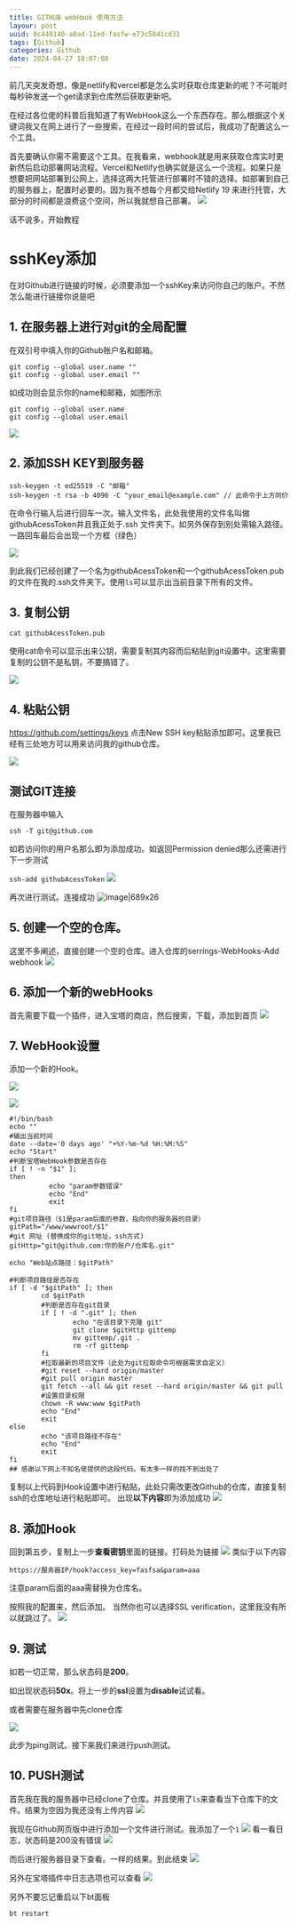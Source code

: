 ```yaml
---
title: GITHUB webHook 使用方法
layour: post
uuid: 0c449140-a0ad-11ed-fasfw-e73c5841cd31
tags: [Github]
categories: Github
date: 2024-04-27 18:07:08
---
```


前几天突发奇想，像是netlify和vercel都是怎么实时获取仓库更新的呢？不可能时每秒钟发送一个get请求到仓库然后获取更新吧。

在经过各位佬的科普后我知道了有WebHook这么一个东西存在。那么根据这个关键词我又在网上进行了一些搜索，在经过一段时间的尝试后，我成功了配置这么一个工具。

首先要确认你需不需要这个工具。在我看来，webhook就是用来获取仓库实时更新然后启动部署网站流程。Vercel和Netlify也确实就是这么一个流程。如果只是想要把网站部署到公网上，选择这两大托管进行部署时不错的选择。如部署到自己的服务器上，配置时必要的。因为我不想每个月都交给Netlify 19 来进行托管，大部分的时间都是浪费这个空间，所以我就想自己部署。
![](https://img.164314.xyz/img/2024/04/73146e52e5a1acdd916837b7dbe85a7c.png)

话不说多，开始教程

# sshKey添加

在对Github进行链接的时候，必须要添加一个sshKey来访问你自己的账户。不然怎么能进行链接你说是吧

## 1.  在服务器上进行对git的全局配置
在双引号中填入你的Github账户名和邮箱。
```
git config --global user.name ""
git config --global user.email ""
```
如成功则会显示你的name和邮箱，如图所示
```
git config --global user.name
git config --global user.email
```
![](https://img.164314.xyz/img/2024/04/0d8177e0acea79bbd9f802600060fc90.png)

## 2. 添加SSH KEY到服务器

```
ssh-keygen -t ed25519 -C "邮箱"
ssh-keygen -t rsa -b 4096 -C "your_email@example.com" // 此命令于上方同价
```
在命令行输入后进行回车一次。输入文件名，此处我使用的文件名叫做githubAcessToken并且我正处于.ssh 文件夹下。如另外保存到别处需输入路径。一路回车最后会出现一个方框（绿色）

![](https://img.164314.xyz/img/2024/04/e17ade635b92c1f38843e488b7959eef.png)

到此我们已经创建了一个名为githubAcessToken和一个githubAcessToken.pub的文件在我的.ssh文件夹下。使用`ls`可以显示出当前目录下所有的文件。

## 3. 复制公钥

`cat githubAcessToken.pub`

使用cat命令可以显示出来公钥，需要复制其内容而后粘贴到git设置中。这里需要复制的公钥不是私钥，不要搞错了。

![](https://img.164314.xyz/img/2024/04/d9277ae1917e9027671a826929f0cb2a.png)

## 4. 粘贴公钥
https://github.com/settings/keys
点击New SSH key粘贴添加即可。这里我已经有三处地方可以用来访问我的github仓库。

![](https://img.164314.xyz/img/2024/04/ccf246e57a119c8c069e164a416e9487.png)

## 测试GIT连接

在服务器中输入
```
ssh -T git@github.com
```
如若访问你的用户名那么即为添加成功。如返回Permission denied那么还需进行下一步测试

`ssh-add githubAcessToken`
![](https://img.164314.xyz/img/2024/04/f6e9fa54ce71f0f66792eca3274bab50.png)

再次进行测试。连接成功
![image|689x26](upload://kjulY0AEb5g0PbTTBieDz5WNaDh.png)

## 5. 创建一个空的仓库。

这里不多阐述，直接创建一个空的仓库。进入仓库的serrings-WebHooks-Add webhook
![](https://img.164314.xyz/img/2024/04/83dd4031b1820305c687cc4b1dcb5ef0.png)

## 6. 添加一个新的webHooks

首先需要下载一个插件，进入宝塔的商店，然后搜索，下载，添加到首页
![](https://img.164314.xyz/img/2024/04/a8a5d31c52f0e02703d4af3df33eb295.png)

## 7. WebHook设置

添加一个新的Hook。


![](https://img.164314.xyz/img/2024/04/b10d6809dc72b8732e6e7a64b0e69d6a.png)

![](https://img.164314.xyz/img/2024/04/070e7686ab9a1d57e035e36febcc8fb2.png)

```
#!/bin/bash
echo ""
#输出当前时间
date --date='0 days ago' "+%Y-%m-%d %H:%M:%S"
echo "Start"
#判断宝塔WebHook参数是否存在
if [ ! -n "$1" ];
then 
          echo "param参数错误"
          echo "End"
          exit
fi
#git项目路径（$1是param后面的参数，指向你的服务器的目录）
gitPath="/www/wwwroot/$1"
#git 网址 (替换成你的git地址，ssh方式)
gitHttp="git@github.com:你的账户/仓库名.git"
 
echo "Web站点路径：$gitPath"
 
#判断项目路径是否存在
if [ -d "$gitPath" ]; then
        cd $gitPath
        #判断是否存在git目录
        if [ ! -d ".git" ]; then
                echo "在该目录下克隆 git"
                git clone $gitHttp gittemp
                mv gittemp/.git .
                rm -rf gittemp
        fi
        #拉取最新的项目文件（此处为git拉取命令可根据需求自定义）
        #git reset --hard origin/master
        #git pull origin master
        git fetch --all && git reset --hard origin/master && git pull
        #设置目录权限
        chown -R www:www $gitPath
        echo "End"
        exit
else
        echo "该项目路径不存在"
        echo "End"
        exit
fi
## 感谢以下网上不知名佬提供的这段代码。有太多一样的找不到出处了
```

复制以上代码到Hook设置中进行粘贴，此处只需改更改Github的仓库，直接复制ssh的仓库地址进行粘贴即可。
出现**以下内容**即为添加成功
![](https://img.164314.xyz/img/2024/04/177d6cb1435bbc1c03e79babc9292346.png)


## 8. 添加Hook

回到第五步，复制上一步**查看密钥**里面的链接。打码处为链接
![](https://img.164314.xyz/img/2024/04/177d6cb1435bbc1c03e79babc9292346.png)
类似于以下内容
```
https://服务器IP/hook?access_key=fasfsa&param=aaa
```
注意param后面的aaa需替换为仓库名。

按照我的配置来，然后添加。
当然你也可以选择SSL verification，这里我没有所以就跳过了。
![](https://img.164314.xyz/img/2024/04/a2c061fc06f591a69f36371cb6a6ecd6.png)
 
## 9. 测试

如若一切正常，那么状态码是**200**。

如出现状态码**50x**。将上一步的**ssl**设置为**disable**试试看。

或者需要在服务器中先clone仓库

![](https://img.164314.xyz/img/2024/04/a25a3a2e3ec150c7189dc8950b1e449c.png)

此步为ping测试。接下来我们来进行push测试。

## 10. PUSH测试

首先我在我的服务器中已经clone了仓库。并且使用了`ls`来查看当下仓库下的文件。结果为空因为我还没有上传内容
![](https://img.164314.xyz/img/2024/04/9a58ebb795d157d471bb20e1afd7819f.png)

我现在Github网页版中进行添加一个文件进行测试。我添加了一个`1`
![](https://img.164314.xyz/img/2024/04/f92da9bbeb3d52891a73e48bacd5286e.png)
看一看日志，状态码是200没有错误
![](https://img.164314.xyz/img/2024/04/2994dc5d590713e9b9d685f1391b438b.png)

而后进行服务器目录下查看。一样的结果。到此结束
![](https://img.164314.xyz/img/2024/04/c58a31ed3fcf7664883a5e587453d97f.png)

另外在宝塔插件中日志选项也可以查看
![](https://img.164314.xyz/img/2024/04/5a21d28973bfe3f9e23e81b1afa1d219.png)

另外不要忘记重启以下bt面板

`bt restart`
